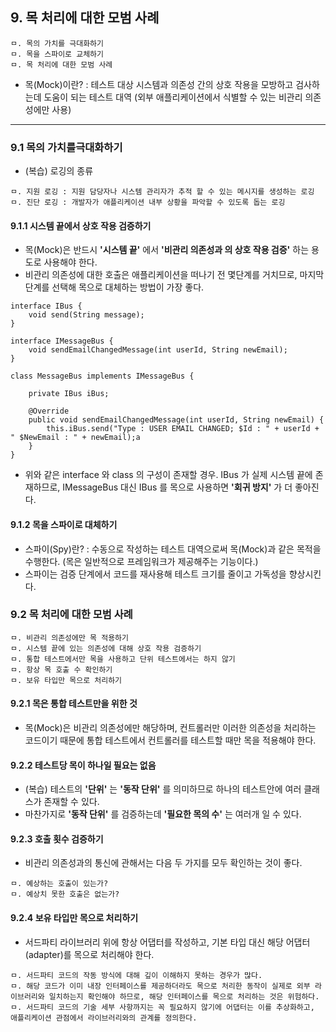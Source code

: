 ## 9. 목 처리에 대한 모범 사례

```
ㅁ. 목의 가치를 극대화하기
ㅁ. 목을 스파이로 교체하기
ㅁ. 목 처리에 대한 모범 사례
```
- 목(Mock)이란? : 테스트 대상 시스템과 의존성 간의 상호 작용을 모방하고 검사하는데 도움이 되는 테스트 대역 (외부 애플리케이션에서 식별할 수 있는 비관리 의존성에만 사용)
---

### 9.1 목의 가치를극대화하기
- (복습) 로깅의 종류
```
ㅁ. 지원 로깅 : 지원 담당자나 시스템 관리자가 추적 할 수 있는 메시지를 생성하는 로깅
ㅁ. 진단 로깅 : 개발자가 애플리케이션 내부 상황을 파악할 수 있도록 돕는 로깅
```

#### 9.1.1 시스템 끝에서 상호 작용 검증하기
- 목(Mock)은 반드시 **'시스템 끝'** 에서 **'비관리 의존성과 의 상호 작용 검증'** 하는 용도로 사용해야 한다.
- 비관리 의존성에 대한 호출은 애플리케이션을 떠나기 전 몇단계를 거치므로, 마지막 단계를 선택해 목으로 대체하는 방법이 가장 좋다.
```
interface IBus {
    void send(String message);
}

interface IMessageBus {
    void sendEmailChangedMessage(int userId, String newEmail);
}

class MessageBus implements IMessageBus {

    private IBus iBus;

    @Override
    public void sendEmailChangedMessage(int userId, String newEmail) {
        this.iBus.send("Type : USER EMAIL CHANGED; $Id : " + userId + " $NewEmail : " + newEmail);a
    }
}
```
- 위와 같은 interface 와 class 의 구성이 존재할 경우. IBus 가 실제 시스템 끝에 존재하므로, IMessageBus 대신 IBus 를 목으로 사용하면 **'회귀 방지'** 가 더 좋아진다.

#### 9.1.2 목을 스파이로 대체하기

- 스파이(Spy)란? : 수동으로 작성하는 테스트 대역으로써 목(Mock)과 같은 목적을 수행한다. (목은 일반적으로 프레임워크가 제공해주는 기능이다.) 
- 스파이는 검증 단계에서 코드를 재사용해 테스트 크기를 줄이고 가독성을 향상시킨다. 

### 9.2 목 처리에 대한 모범 사례
```
ㅁ. 비관리 의존성에만 목 적용하기
ㅁ. 시스템 끝에 있는 의존성에 대해 상호 작용 검증하기
ㅁ. 통합 테스트에서만 목을 사용하고 단위 테스트에서는 하지 않기
ㅁ. 항상 목 호출 수 확인하기
ㅁ. 보유 타입만 목으로 처리하기
```

#### 9.2.1 목은 통합 테스트만을 위한 것
- 목(Mock)은 비관리 의존성에만 해당하며, 컨트롤러만 이러한 의존성을 처리하는 코드이기 때문에 통합 테스트에서 컨트롤러를 테스트할 때만 목을 적용해야 한다.
#### 9.2.2 테스트당 목이 하나일 필요는 없음

- (복습) 테스트의 **'단위'** 는 **'동작 단위'** 를 의미하므로 하나의 테스트안에 여러 클래스가 존재할 수 있다. 
- 마찬가지로 **'동작 단위'** 를 검증하는데 **'필요한 목의 수'** 는 여러개 일 수 있다.

#### 9.2.3 호출 횟수 검증하기
- 비관리 의존성과의 통신에 관해서는 다음 두 가지를 모두 확인하는 것이 좋다.
```
ㅁ. 예상하는 호출이 있는가?
ㅁ. 예상치 못한 호출은 없는가?
```

#### 9.2.4 보유 타입만 목으로 처리하기
- 서드파티 라이브러리 위에 항상 어댑터를 작성하고, 기본 타입 대신 해당 어댑터(adapter)를 목으로 처리해야 한다.
```
ㅁ. 서드파티 코드의 작동 방식에 대해 깊이 이해하지 못하는 경우가 많다.
ㅁ. 해당 코드가 이미 내장 인터페이스를 제공하더라도 목으로 처리한 동작이 실제로 외부 라이브러리와 일치하는지 확인해야 하므로, 해당 인터페이스를 목으로 처리하는 것은 위험하다.
ㅁ. 서드파티 코드의 기술 세부 사항까지는 꼭 필요하지 않기에 어댑터는 이를 추상화하고, 애플리케이션 관점에서 라이브러리와의 관계를 정의한다.
```
